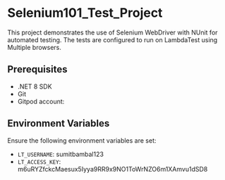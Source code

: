 # Selenium101_Test_Project

This project demonstrates the use of Selenium WebDriver with NUnit for automated testing. The tests are configured to run on LambdaTest using Multiple browsers.

## Prerequisites

- .NET 8 SDK
- Git
- Gitpod account: 

## Environment Variables

Ensure the following environment variables are set:

- `LT_USERNAME`: sumitbambal123
- `LT_ACCESS_KEY`: m6uRYZfckcMaesux5Iyya9RR9x9NO1ToWrNZO6m1XAmvu1dSD8
